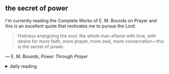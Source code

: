 ## the secret of power

I'm currently reading the Complete Works of E. M. Bounds on Prayer and this is an excellent quote that motivates me to pursue the Lord.

> Holiness energizing the soul, the whole man aflame with love, with desire for more faith, more prayer, more zeal, more consecration—this is the secret of power.

— E. M. Bounds, *Power Through Prayer*

<details markdown="1">
<summary>daily reading</summary>

| {{ page.date | date: "%B %-d, %Y" }} |
| :-------------: |
| [Judg. 8; Acts 12; Jer. 21; Mark 7]({% link _Bible/Bible-year-1.md %}) |
| [BC 36; HC 123-125; CD V: Rej. 7-9]({% link _three_forms/three-forms-month-1.md %}) |
| [The Apostles' Creed](https://threeforms.org/the-apostles-creed/) |

</details>